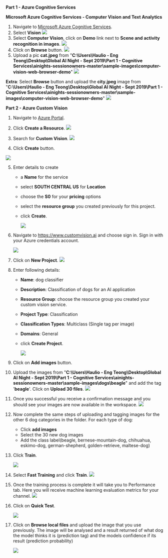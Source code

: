 **Part 1 - Azure Cognitive Services**

**Microsoft Azure Cognitive Services - Computer Vision and Text Analytics**

1. Navigate to [Microsoft Azure Cognitive Services](https://azure.microsoft.com/en-gb/services/cognitive-services/?WT.mc_id=ainights-github-amynic).
2. Select **Vision**
   ![](https://github.com/ceteongvanness/eventdemo/blob/master/Global%20AI%20Night%20Sept%202019/Images/P1-1.png)
3. Select **Computer Vision**, click on **Demo** link next to **Scene and activity recognition in images**.
   ![](https://github.com/ceteongvanness/eventdemo/blob/master/Global%20AI%20Night%20Sept%202019/Images/P1-2.png)
4. Click on **Browse** button.
   ![](https://github.com/ceteongvanness/eventdemo/blob/master/Global%20AI%20Night%20Sept%202019/Images/P1-3.png)
5. Upload a pic **cat.jpeg** from "**C:\Users\Haulio - Eng Teong\Desktop\Global AI Night - Sept 2019\Part 1 - Cognitive Services\ainights-sessionowners-master\sample-images\computer-vision-web-browser-demo**"
   ![](https://github.com/ceteongvanness/eventdemo/blob/master/Global%20AI%20Night%20Sept%202019/Images/P1-4.png)

**Extra**: Select **Browse** button and upload the **city.jpeg** image from "**C:\Users\Haulio - Eng Teong\Desktop\Global AI Night - Sept 2019\Part 1 - Cognitive Services\ainights-sessionowners-master\sample-images\computer-vision-web-browser-demo**"
![](https://github.com/ceteongvanness/eventdemo/blob/master/Global%20AI%20Night%20Sept%202019/Images/P1-5.png)

**Part 2 - Azure Custom Vision**

1. Navigate to [Azure Portal](https://portal.azure.com/).

2. Click **Create a Resource**.
   ![](https://github.com/ceteongvanness/eventdemo/blob/master/Global%20AI%20Night%20Sept%202019/Images/P1-6.png)

3. Search for **Custom Vision**.
   ![](https://github.com/ceteongvanness/eventdemo/blob/master/Global%20AI%20Night%20Sept%202019/Images/P1-7.png)

4.  Click **Create** button.

   ![](https://github.com/ceteongvanness/eventdemo/blob/master/Global%20AI%20Night%20Sept%202019/Images/P1-8.png)

5. Enter details to create

   - a **Name** for the service

   - select **SOUTH CENTRAL US** for **Location**

   - choose the **S0** for your **pricing** options

   - select the **resource group** you created previously for this project.

   - click **Create**.

     ![](https://github.com/ceteongvanness/eventdemo/blob/master/Global%20AI%20Night%20Sept%202019/Images/P1-9.png)

6. Navigate to https://www.customvision.ai and choose sign in. Sign in with your Azure credentials account.

   ![](https://github.com/ceteongvanness/eventdemo/blob/master/Global%20AI%20Night%20Sept%202019/Images/P1-10.png)

7. Click on **New Project**.
   ![](https://github.com/ceteongvanness/eventdemo/blob/master/Global%20AI%20Night%20Sept%202019/Images/P1-11.png)

8. Enter following details:

   - **Name**: dog classifier

   - **Description**: Classification of dogs for an AI application

   - **Resource Group**: choose the resource group you created your custom vision service.

   - **Project Type**: Classification

   - **Classification Types**: Multiclass (Single tag per image)

   - **Domains**: General

   - click **Create Project**.

     ![](https://github.com/ceteongvanness/eventdemo/blob/master/Global%20AI%20Night%20Sept%202019/Images/P1-12.png)

9. Click on **Add images** button.

10. Upload the images from "**C:\Users\Haulio - Eng Teong\Desktop\Global AI Night - Sept 2019\Part 1 - Cognitive Services\ainights-sessionowners-master\sample-images\dogs\beagle**" and add the tag '**beagle**'. Click on **Upload 30 files**.
    ![](https://github.com/ceteongvanness/eventdemo/blob/master/Global%20AI%20Night%20Sept%202019/Images/P1-13.png)

11. Once you successful you receive a confirmation message and you should see your images are now available in the workspace.
    ![](https://github.com/ceteongvanness/eventdemo/blob/master/Global%20AI%20Night%20Sept%202019/Images/P1-14.png)

12. Now complete the same steps of uploading and tagging images for the other 6 dog categories in the folder. For each type of dog:

    - Click **add images**
    - Select the 30 new dog images
    - Add the class label(beagle, bernese-mountain-dog, chihuahua, eskimo-dog, german-shepherd, golden-retrieve, maltese-dog)

13. Click **Train**.

    ![](https://github.com/ceteongvanness/eventdemo/blob/master/Global%20AI%20Night%20Sept%202019/Images/P1-15.png)

14. Select **Fast Training** and click **Train**.
    ![](https://github.com/ceteongvanness/eventdemo/blob/master/Global%20AI%20Night%20Sept%202019/Images/P1-17.png)

15. Once the training process is complete it will take you to Performance tab. Here you will receive machine learning evaluation metrics for your channel.
    ![](https://github.com/ceteongvanness/eventdemo/blob/master/Global%20AI%20Night%20Sept%202019/Images/P1-18.png)

16. Click on **Quick Test**.

    ![](https://github.com/ceteongvanness/eventdemo/blob/master/Global%20AI%20Night%20Sept%202019/Images/P1-19.png)

17. Click on **Browse local files** and upload the image that you use previously. The image will be analysed and a result returned of what dog the model thinks it is (prediction tag) and the models confidence if its result (prediction probability)

    ![](https://github.com/ceteongvanness/eventdemo/blob/master/Global%20AI%20Night%20Sept%202019/Images/P1-20.png)